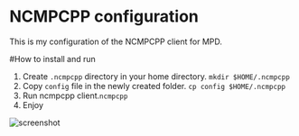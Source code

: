 NCMPCPP configuration
===================

This is my configuration of the NCMPCPP client for MPD.

#How to install and run
1. Create ```.ncmpcpp``` directory in your home directory. ```mkdir $HOME/.ncmpcpp```
1. Copy ```config``` file in the newly created folder. ```cp config $HOME/.ncmpcpp```
1. Run ncmpcpp client.```ncmpcpp```
1. Enjoy


![screenshot](https://raw.github.com/kaleksandrov/dot-files/master/ncmpcpp/screenshot.png)
